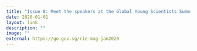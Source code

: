 ```yaml
---
title: "Issue 8: Meet the speakers at the Global Young Scientists Summit 2020"
date: 2020-01-01
layout: link
description: ""
image: ""
external: https://go.gov.sg/rie-mag-jan2020
---
```

